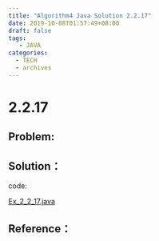 ```yaml
---
title: "Algorithm4 Java Solution 2.2.17"
date: 2019-10-08T01:57:49+08:00
draft: false
tags:
   - JAVA
categories:
  - TECH
  - archives
---
```



# 2.2.17

## Problem:


## Solution：

code:

[Ex_2_2_17.java](./Ex_2_2_17.java)


## Reference：


